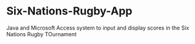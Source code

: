 # Six-Nations-Rugby-App
Java and Microsoft Access system to input and display scores in the Six Nations Rugby TOurnament
